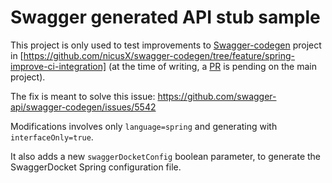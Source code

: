 
# Swagger generated API stub sample

This project is only used to test improvements to
[Swagger-codegen](https://github.com/nicusX/swagger-codegen/tree/feature/spring-improve-ci-integration)
project in [https://github.com/nicusX/swagger-codegen/tree/feature/spring-improve-ci-integration]
(at the time of writing, a [PR](https://github.com/nicusX/swagger-codegen/tree/feature/spring-improve-ci-integration)
is pending on the main project).

The fix is meant to solve this issue: https://github.com/swagger-api/swagger-codegen/issues/5542


Modifications involves only `language=spring` and generating with
`interfaceOnly=true`.

It also adds a new `swaggerDocketConfig` boolean parameter, to generate
the SwaggerDocket Spring configuration file.